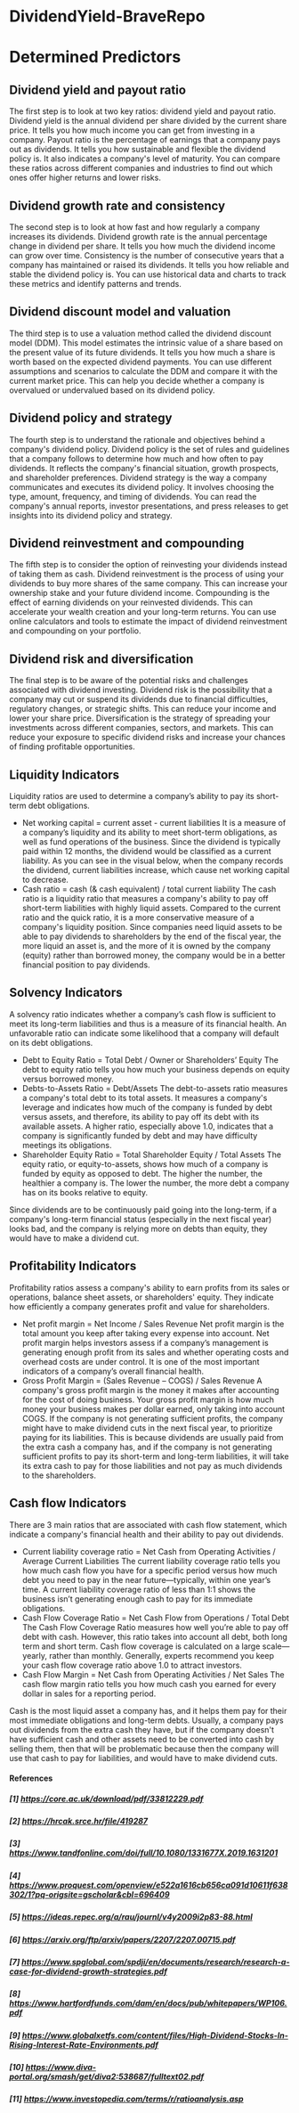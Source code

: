 # DividendYield-BraveRepo

# Determined Predictors

## Dividend yield and payout ratio
The first step is to look at two key ratios: dividend yield and payout ratio. Dividend yield is the annual dividend per share divided by the current share price. It tells you how much income you can get from investing in a company. Payout ratio is the percentage of earnings that a company pays out as dividends. It tells you how sustainable and flexible the dividend policy is. It also indicates a company's level of maturity. You can compare these ratios across different companies and industries to find out which ones offer higher returns and lower risks.

## Dividend growth rate and consistency
The second step is to look at how fast and how regularly a company increases its dividends. Dividend growth rate is the annual percentage change in dividend per share. It tells you how much the dividend income can grow over time. Consistency is the number of consecutive years that a company has maintained or raised its dividends. It tells you how reliable and stable the dividend policy is. You can use historical data and charts to track these metrics and identify patterns and trends.


## Dividend discount model and valuation
The third step is to use a valuation method called the dividend discount model (DDM). This model estimates the intrinsic value of a share based on the present value of its future dividends. It tells you how much a share is worth based on the expected dividend payments. You can use different assumptions and scenarios to calculate the DDM and compare it with the current market price. This can help you decide whether a company is overvalued or undervalued based on its dividend policy.

## Dividend policy and strategy
The fourth step is to understand the rationale and objectives behind a company's dividend policy. Dividend policy is the set of rules and guidelines that a company follows to determine how much and how often to pay dividends. It reflects the company's financial situation, growth prospects, and shareholder preferences. Dividend strategy is the way a company communicates and executes its dividend policy. It involves choosing the type, amount, frequency, and timing of dividends. You can read the company's annual reports, investor presentations, and press releases to get insights into its dividend policy and strategy.

## Dividend reinvestment and compounding
The fifth step is to consider the option of reinvesting your dividends instead of taking them as cash. Dividend reinvestment is the process of using your dividends to buy more shares of the same company. This can increase your ownership stake and your future dividend income. Compounding is the effect of earning dividends on your reinvested dividends. This can accelerate your wealth creation and your long-term returns. You can use online calculators and tools to estimate the impact of dividend reinvestment and compounding on your portfolio.

## Dividend risk and diversification
The final step is to be aware of the potential risks and challenges associated with dividend investing. Dividend risk is the possibility that a company may cut or suspend its dividends due to financial difficulties, regulatory changes, or strategic shifts. This can reduce your income and lower your share price. Diversification is the strategy of spreading your investments across different companies, sectors, and markets. This can reduce your exposure to specific dividend risks and increase your chances of finding profitable opportunities.

## Liquidity Indicators 
Liquidity ratios are used to determine a company’s ability to pay its short-term debt obligations. 
- Net working capital = current asset - current liabilities
It is a measure of a company’s liquidity and its ability to meet short-term obligations, as well as fund operations of the business. Since the dividend is typically paid within 12 months, the dividend would be classified as a current liability. As you can see in the visual below, when the company records the dividend, current liabilities increase, which cause net working capital to decrease.
- Cash ratio = cash (& cash equivalent) / total current liability
The cash ratio is a liquidity ratio that measures a company's ability to pay off short-term liabilities with highly liquid assets. Compared to the current ratio and the quick ratio, it is a more conservative measure of a company's liquidity position.
Since companies need liquid assets to be able to pay dividends to shareholders by the end of the fiscal year, the more liquid an asset is, and the more of it is owned by the company (equity) rather than borrowed money, the company would be in a better financial position to pay dividends. 

## Solvency Indicators
A solvency ratio indicates whether a company’s cash flow is sufficient to meet its long-term liabilities and thus is a measure of its financial health. An unfavorable ratio can indicate some likelihood that a company will default on its debt obligations.
- Debt to Equity Ratio = Total Debt / Owner or Shareholders’ Equity
The debt to equity ratio tells you how much your business depends on equity versus borrowed money.
- Debts-to-Assets Ratio = Debt/Assets
The debt-to-assets ratio measures a company's total debt to its total assets. It measures a company's leverage and indicates how much of the company is funded by debt versus assets, and therefore, its ability to pay off its debt with its available assets. A higher ratio, especially above 1.0, indicates that a company is significantly funded by debt and may have difficulty meetings its obligations.
- Shareholder Equity Ratio = Total Shareholder Equity / Total Assets
The equity ratio, or equity-to-assets, shows how much of a company is funded by equity as opposed to debt. The higher the number, the healthier a company is. The lower the number, the more debt a company has on its books relative to equity.

Since dividends are to be continuously paid going into the long-term, if a company's long-term financial status (especially in the next fiscal year) looks bad, and the company is relying more on debts than equity, they would have to make a dividend cut. 

## Profitability Indicators
Profitability ratios assess a company's ability to earn profits from its sales or operations, balance sheet assets, or shareholders' equity. They indicate how efficiently a company generates profit and value for shareholders.
- Net profit margin = Net Income / Sales Revenue
Net profit margin is the total amount you keep after taking every expense into account. Net profit margin helps investors assess if a company’s management is generating enough profit from its sales and whether operating costs and overhead costs are under control. It is one of the most important indicators of a company’s overall financial health.
- Gross Profit Margin = (Sales Revenue – COGS) / Sales Revenue
A company's gross profit margin is the money it makes after accounting for the cost of doing business. Your gross profit margin is how much money your business makes per dollar earned, only taking into account COGS.
If the company is not generating sufficient profits, the company might have to make dividend cuts in the next fiscal year, to prioritize paying for its liabilities. This is because dividends are usually paid from the extra cash a company has, and if the company is not generating sufficient profits to pay its short-term and long-term liabilities, it will take its extra cash to pay for those liabilities and not pay as much dividends to the shareholders.


## Cash flow Indicators 
There are 3 main ratios that are associated with cash flow statement, which indicate a company's financial health and their ability to pay out dividends.
- Current liability coverage ratio = Net Cash from Operating Activities / Average Current Liabilities
The current liability coverage ratio tells you how much cash flow you have for a specific period versus how much debt you need to pay in the near future—typically, within one year’s time. A current liability coverage ratio of less than 1:1 shows the business isn’t generating enough cash to pay for its immediate obligations.
- Cash Flow Coverage Ratio = Net Cash Flow from Operations / Total Debt
The Cash Flow Coverage Ratio measures how well you’re able to pay off debt with cash. However, this ratio takes into account all debt, both long term and short term. Cash flow coverage is calculated on a large scale—yearly, rather than monthly. Generally, experts recommend you keep your cash flow coverage ratio above 1.0 to attract investors.
- Cash Flow Margin = Net Cash from Operating Activities / Net Sales
The cash flow margin ratio tells you how much cash you earned for every dollar in sales for a reporting period.

Cash is the most liquid asset a company has, and it helps them pay for their most immediate obligations and long-term debts. Usually, a company pays out dividends from the extra cash they have, but if the company doesn't have sufficient cash and other assets need to be converted into cash by selling them, then that will be problematic because then the company will use that cash to pay for liabilities, and would have to make dividend cuts. 

#### References
##### [1] https://core.ac.uk/download/pdf/33812229.pdf
##### [2] https://hrcak.srce.hr/file/419287
##### [3] https://www.tandfonline.com/doi/full/10.1080/1331677X.2019.1631201
##### [4] https://www.proquest.com/openview/e522a1616cb656ca091d10611f638302/1?pq-origsite=gscholar&cbl=696409
##### [5] https://ideas.repec.org/a/rau/journl/v4y2009i2p83-88.html
##### [6] https://arxiv.org/ftp/arxiv/papers/2207/2207.00715.pdf
##### [7] https://www.spglobal.com/spdji/en/documents/research/research-a-case-for-dividend-growth-strategies.pdf
##### [8] https://www.hartfordfunds.com/dam/en/docs/pub/whitepapers/WP106.pdf
##### [9] https://www.globalxetfs.com/content/files/High-Dividend-Stocks-In-Rising-Interest-Rate-Environments.pdf
##### [10] https://www.diva-portal.org/smash/get/diva2:538687/fulltext02.pdf
##### [11] https://www.investopedia.com/terms/r/ratioanalysis.asp
